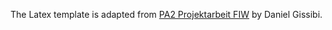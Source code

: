 The Latex template is adapted from [PA2 Projektarbeit FIW](https://www.overleaf.com/latex/templates/pa2-projektarbeit-fiw/bhhpcchvrwxt) by Daniel Gissibi.